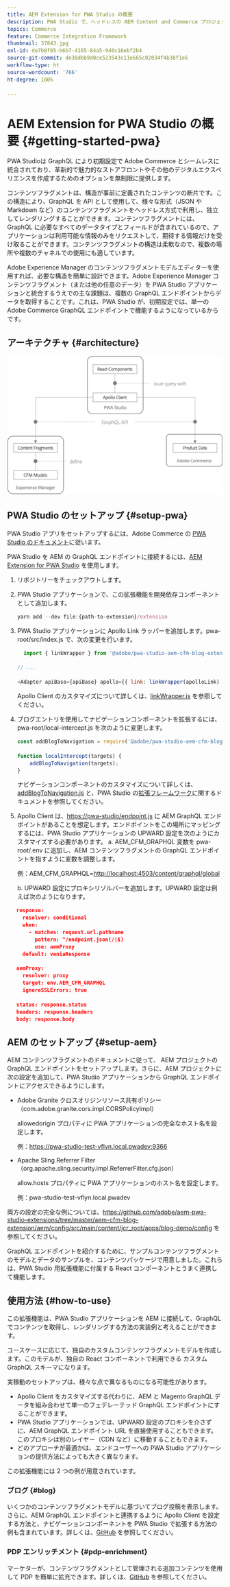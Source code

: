 ```yaml
---
title: AEM Extension for PWA Studio の概要
description: PWA Studio で、ヘッドレスの AEM Content and Commerce プロジェクトをデプロイする方法について説明します。
topics: Commerce
feature: Commerce Integration Framework
thumbnail: 37843.jpg
exl-id: de7b8f05-b6b7-4105-84a5-940c16ebf2b4
source-git-commit: de38dbb9d0ce523543c11e665c02034f4b38f1e6
workflow-type: ht
source-wordcount: '766'
ht-degree: 100%

---
```


# AEM Extension for PWA Studio の概要 {#getting-started-pwa}

PWA Studioは GraphQL により初期設定で Adobe Commerce とシームレスに統合されており、革新的で魅力的なストアフロントやその他のデジタルエクスペリエンスを作成するためのオプションを無制限に提供します。

コンテンツフラグメントは、構造が事前に定義されたコンテンツの断片です。この構造により、GraphQL を API として使用して、様々な形式（JSON や Markdown など）のコンテンツフラグメントをヘッドレス方式で利用し、独立してレンダリングすることができます。コンテンツフラグメントには、GraphQL に必要なすべてのデータタイプとフィールドが含まれているので、アプリケーションは利用可能な情報のみをリクエストして、期待する情報だけを受け取ることができます。コンテンツフラグメントの構造は柔軟なので、複数の場所や複数のチャネルでの使用にも適しています。

Adobe Experience Manager のコンテンツフラグメントモデルエディターを使用すれば、必要な構造を簡単に設計できます。Adobe Experience Manager コンテンツフラグメント（または他の任意のデータ）を PWA Studio アプリケーションと統合するうえでの主な課題は、複数の GraphQL エンドポイントからデータを取得することです。これは、PWA Studio が、初期設定では、単一の Adobe Commerce GraphQL エンドポイントで機能するようになっているからです。

## アーキテクチャ {#architecture}

![PWA ヘッドレスアーキテクチャ](/help/commerce/cif/assets/pwa-studio/PWA-Studio_Architecture.png)

## PWA Studio のセットアップ {#setup-pwa}

PWA Studio アプリをセットアップするには、Adobe Commerce の [PWA Studio のドキュメント](https://magento.github.io/pwa-studio/tutorials/)に従います。

PWA Studio を AEM の GraphQL エンドポイントに接続するには、[AEM Extension for PWA Studio](https://github.com/adobe/aem-pwa-studio-extensions) を使用します。

1. リポジトリーをチェックアウトします。

1. PWA Studio アプリケーションで、この拡張機能を開発依存コンポーネントとして追加します。

   ```javascript
   yarn add --dev file:{path-to-extension}/extension
   ```

1. PWA Studio アプリケーションに Apollo Link ラッパーを追加します。pwa-root/src/index.js で、次の変更を行います。

   ```javascript
     import { linkWrapper } from '@adobe/pwa-studio-aem-cfm-blog-extension';
   
   // ...
   
   <Adapter apiBase={apiBase} apollo={{ link: linkWrapper(apolloLink) }} store={store}>
   ```

   Apollo Client のカスタマイズについて詳しくは、[linkWrapper.js](https://github.com/adobe/aem-pwa-studio-extensions/blob/master/aem-cfm-blog-extension/extension/src/linkWrapper.js) を参照してください。

1. ブログエントリを使用してナビゲーションコンポーネントを拡張するには、pwa-root/local-intercept.js を次のように変更します。

   ```javascript
   const addBlogToNavigation = require('@adobe/pwa-studio-aem-cfm-blog-extension/src/addBlogToNavigation');
   
   function localIntercept(targets) {
       addBlogToNavigation(targets);
   }    
   ```

   ナビゲーションコンポーネントのカスタマイズについて詳しくは、[addBlogToNavigation.js](https://github.com/adobe/aem-pwa-studio-extensions/blob/master/aem-cfm-blog-extension/extension/src/addBlogToNavigation.js) と、PWA Studio の[拡張フレームワーク](https://magento.github.io/pwa-studio/pwa-buildpack/extensibility-framework/)に関するドキュメントを参照してください。

1. Apollo Client は、<https://pwa-studio/endpoint.js> に AEM GraphQL エンドポイントがあることを想定します。エンドポイントをこの場所にマッピングするには、PWA Studio アプリケーションの UPWARD 設定を次のようにカスタマイズする必要があります。
a. AEM_CFM_GRAPHQL 変数を pwa-root/.env に追加し、AEM コンテンツフラグメントの GraphQL エンドポイントを指すように変数を調整します。

   例：AEM_CFM_GRAPHQL=<http://localhost:4503/content/graphql/global>

   b. UPWARD 設定にプロキシリゾルバーを追加します。UPWARD 設定は例えば次のようになります。

```json
   response:
     resolver: conditional
     when:
       - matches: request.url.pathname
         pattern: ^/endpoint.json(/|$)
         use: aemProxy
     default: veniaResponse

   aemProxy:
     resolver: proxy
     target: env.AEM_CFM_GRAPHQL
     ignoreSSLErrors: true

   status: response.status
   headers: response.headers
   body: response.body
```

## AEM のセットアップ {#setup-aem}

AEM コンテンツフラグメントのドキュメントに従って、 AEM プロジェクトの GraphQL エンドポイントをセットアップします。さらに、AEM プロジェクトに次の設定を追加して、PWA Studio アプリケーションから GraphQL エンドポイントにアクセスできるようにします。

* Adobe Granite クロスオリジンリソース共有ポリシー（com.adobe.granite.cors.impl.CORSPolicyImpl）

   allowedorigin プロパティに PWA アプリケーションの完全なホスト名を設定します。

   例：<https://pwa-studio-test-vflyn.local.pwadev:9366>

* Apache Sling Referrer Filter（org.apache.sling.security.impl.ReferrerFilter.cfg.json）

   allow.hosts プロパティに PWA アプリケーションのホスト名を設定します。

   例：pwa-studio-test-vflyn.local.pwadev

両方の設定の完全な例については、<https://github.com/adobe/aem-pwa-studio-extensions/tree/master/aem-cfm-blog-extension/aem/config/src/main/content/jcr_root/apps/blog-demo/config> を参照してください。

GraphQL エンドポイントを紹介するために、サンプルコンテンツフラグメントのモデルとデータのサンプルを、コンテンツパッケージで用意しました。これらは、PWA Studio 用拡張機能に付属する React コンポーネントとうまく連携して機能します。

## 使用方法 {#how-to-use}

この拡張機能は、PWA Studio アプリケーションを AEM に接続して、GraphQL でコンテンツを取得し、レンダリングする方法の実装例と考えることができます。

ユースケースに応じて、独自のカスタムコンテンツフラグメントモデルを作成します。このモデルが、独自の React コンポーネントで利用できる カスタム GraphQL スキーマになります。

実稼動のセットアップは、様々な点で異なるものになる可能性があります。

* Apollo Client をカスタマイズする代わりに、AEM と Magento GraphQL データを組み合わせて単一のフェデレーテッド GraphQL エンドポイントにすることができます。
* PWA Studio アプリケーションでは、UPWARD 設定のプロキシを介さずに、AEM GraphQL エンドポイント URL を直接使用することもできます。このプロキシは別のレイヤー（CDN など）に移動することもできます。
* どのアプローチが最適かは、エンドユーザーへの PWA Studio アプリケーションの提供方法によっても大きく異なります。

この拡張機能には 2 つの例が用意されています。

### ブログ {#blog}

いくつかのコンテンツフラグメントモデルに基づいてブログ投稿を表示します。さらに、AEM GraphQL エンドポイントと連携するように Apollo Client を設定する方法と、ナビゲーションコンポーネントを PWA Studio で拡張する方法の例も含まれています。詳しくは、[GitHub](https://github.com/adobe/aem-pwa-studio-extensions/tree/master/aem-cfm-blog-extension) を参照してください。

### PDP エンリッチメント {#pdp-enrichment}

マーケターが、コンテンツフラグメントとして管理される追加コンテンツを使用して PDP を簡単に拡充できます。詳しくは、[GitHub](https://github.com/adobe/aem-pwa-studio-extensions/tree/master/aem-cif-product-page-extension) を参照してください。
